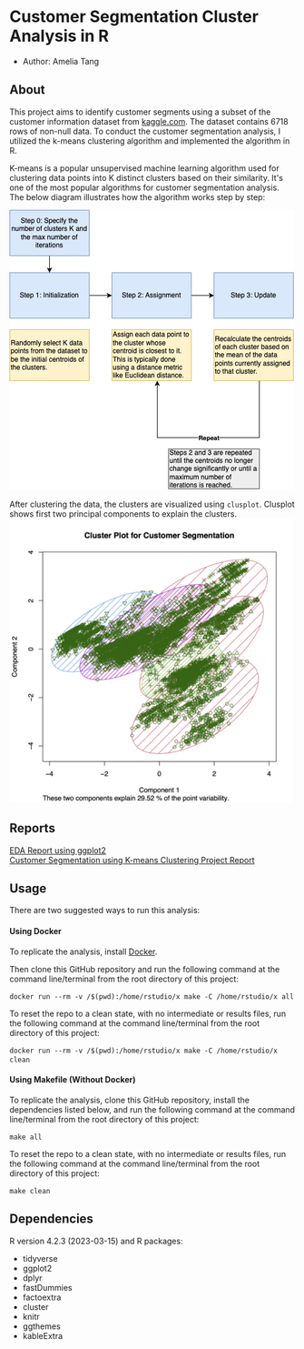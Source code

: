 # Customer Segmentation Cluster Analysis in R
- Author: Amelia Tang 

## About

This project aims to identify customer segments using a subset of the customer information dataset from [kaggle.com](https://www.kaggle.com/datasets/vetrirah/customer). The dataset contains 6718 rows of non-null data. To conduct the customer segmentation analysis, I utilized the k-means clustering algorithm and implemented the algorithm in R. 

K-means is a popular unsupervised machine learning algorithm used for clustering data points into K distinct clusters based on their similarity. It's one of the most popular algorithms for customer segmentation analysis. The below diagram illustrates how the algorithm works step by step:

![k-means](doc/kmeans_steps.png)

After clustering the data, the clusters are visualized using `clusplot`. Clusplot shows first two principal components to explain the clusters.
<br>
<img src="results/cluster_for_readme.png" alt="cluster plot" width="500">



## Reports 
[EDA Report using ggplot2](doc/Customer_Segmentation_EDA_Report.pdf)
<br>
[Customer Segmentation using K-means Clustering Project Report](doc/Customer_Segmentation_Project_Report.pdf)

## Usage

There are two suggested ways to run this analysis:

#### Using Docker
To replicate the analysis, install
[Docker](https://www.docker.com/get-started). 

Then clone this GitHub
repository and run the following command at the command line/terminal
from the root directory of this project:

    docker run --rm -v /$(pwd):/home/rstudio/x make -C /home/rstudio/x all

To reset the repo to a clean state, with no intermediate or results
files, run the following command at the command line/terminal from the
root directory of this project:

    docker run --rm -v /$(pwd):/home/rstudio/x make -C /home/rstudio/x clean
    
#### Using Makefile (Without Docker)
To replicate the analysis, clone this GitHub repository, install the
dependencies listed below, and run the following
command at the command line/terminal from the root directory of this
project:

    make all

To reset the repo to a clean state, with no intermediate or results
files, run the following command at the command line/terminal from the
root directory of this project:

    make clean

## Dependencies
R version 4.2.3 (2023-03-15) and R packages:
- tidyverse 
- ggplot2 
- dplyr 
- fastDummies 
- factoextra 
- cluster
- knitr
- ggthemes 
- kableExtra
